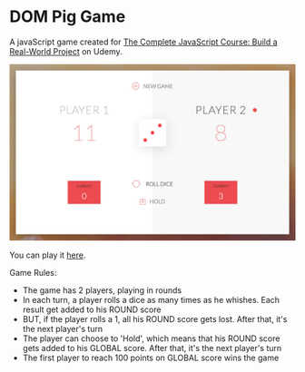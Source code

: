 # DOM Pig Game
A javaScript game created for [The Complete JavaScript Course: Build a Real-World Project](https://www.udemy.com/the-complete-javascript-course/) on Udemy.

![Screenshot Preview](img/screenshot-readme.jpg)

You can play it [here](https://viery365.github.io/dom-pig-game/).

Game Rules:

- The game has 2 players, playing in rounds
- In each turn, a player rolls a dice as many times as he whishes. Each result get added to his ROUND score
- BUT, if the player rolls a 1, all his ROUND score gets lost. After that, it's the next player's turn
- The player can choose to 'Hold', which means that his ROUND score gets added to his GLOBAL score. After that, it's the next player's turn
- The first player to reach 100 points on GLOBAL score wins the game

